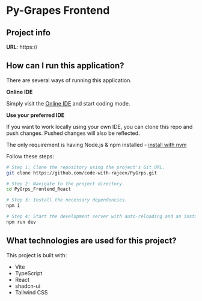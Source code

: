 # Py-Grapes Frontend

## Project info

**URL**: https://

## How can I run this application?

There are several ways of running this application.

**Online IDE**

Simply visit the [Online IDE](https://) and start coding mode.

**Use your preferred IDE**

If you want to work locally using your own IDE, you can clone this repo and push changes. Pushed changes will also be reflected.

The only requirement is having Node.js & npm installed - [install with nvm](https://github.com/nvm-sh/nvm#installing-and-updating)

Follow these steps:

```sh
# Step 1: Clone the repository using the project's Git URL.
git clone https://github.com/code-with-rajeev/PyGrps.git

# Step 2: Navigate to the project directory.
cd PyGrps_Frontend_React

# Step 3: Install the necessary dependencies.
npm i

# Step 4: Start the development server with auto-reloading and an instant preview.
npm run dev
```

## What technologies are used for this project?

This project is built with:

- Vite
- TypeScript
- React
- shadcn-ui
- Tailwind CSS